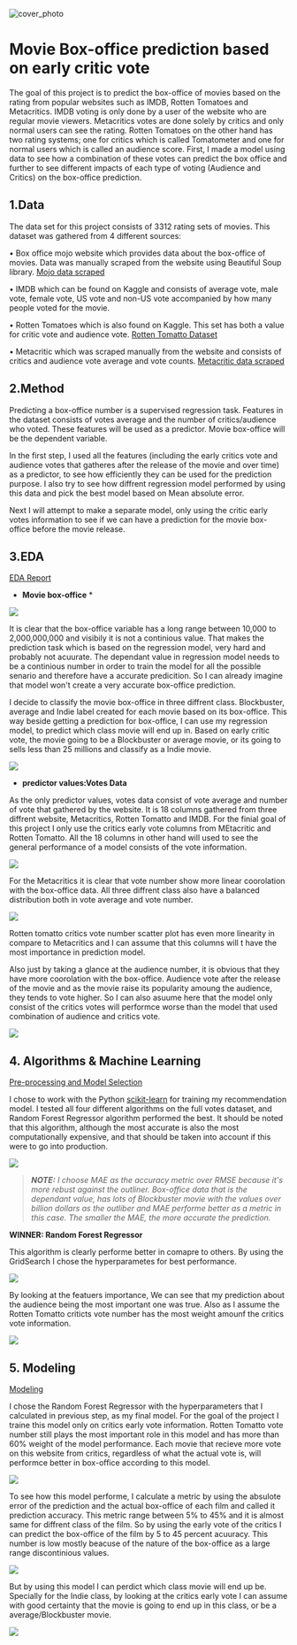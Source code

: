 ![cover_photo](./Image/head.jpg)

# Movie Box-office prediction based on early critic vote

The goal of this project is to predict the box-office of movies based on the rating from popular websites such as IMDB, Rotten Tomatoes and Metacritics. IMDB voting is only done by a user of the website who are regular movie viewers. Metacritics votes are done solely by critics and only normal users can see the rating. Rotten Tomatoes on the other hand has two rating systems; one for critics which is called Tomatometer and one for normal users which is called an audience score. First, I made a model using data to see how a combination of these votes can predict the box office and further to see different impacts of each type of voting (Audience and Critics) on the box-office prediction.

## 1.Data
The data set for this project consists of 3312 rating sets of movies. This dataset was gathered from 4 different sources:

•	Box office mojo website which provides data about the box-office of movies. Data was manually scraped from the website using Beautiful Soup library.
[Mojo data scraped](https://github.com/AminKafka/Movie_boxoffice_reviews/blob/main/notebooks/data_gathering.ipynb)

•	IMDB which can be found on Kaggle and consists of average vote, male vote, female vote, US vote and non-US vote accompanied by how many people voted for the movie.

•	Rotten Tomatoes which is also found on Kaggle. This set has both a value for critic vote and audience vote.
[Rotten Tomatto Dataset](https://www.kaggle.com/stefanoleone992/rotten-tomatoes-movies-and-critic-reviews-dataset?select=rotten_tomatoes_movies.csv)


•	Metacritic which was scraped manually from the website and consists of critics and audience vote average and vote counts.
[Metacritic data scraped](https://github.com/AminKafka/Movie_boxoffice_reviews/blob/main/notebooks/meta_scrap.ipynb)

## 2.Method

Predicting a box-office number is a supervised regression task. Features in the dataset consists of votes average and the number of critics/audience who voted. These features will be used as a predictor. Movie box-office will be the dependent variable. 

In the first step, I used all the features (including the early critics vote and audience votes that gatheres after the release of the movie and over time) as a predictor, to see how efficiently they can be used for the prediction purpose. I also try to see how diffrent regression model performed by using this data and pick the best model based on Mean absolute error.

Next I will attempt to make a separate model, only using the critic early votes information to see if we can have a prediction for the movie box-office before the movie release.


## 3.EDA

[EDA Report](https://github.com/AminKafka/Movie_boxoffice_reviews/blob/main/notebooks/EDA.ipynb)

* **Movie box-office** *


![](./Image/box-office_hist.png)

It is clear that the box-office variable has a long range between 10,000 to 2,000,000,000 and visibily it is not a continious value. That makes the prediction task which is based on the regression model, very hard and probably not acuurate. The dependant value in regression model needs to be a continious number in order to train the model for all the possible senario and therefore have a accurate predicition. So I can already imagine that model won't create a very accurate box-office prediction.

I decide to classify the movie box-office in three diffrent class. Blockbuster, average and Indie label created for each movie based on its box-office. This way beside getting a prediction for box-office, I can use my regression model, to predict which class movie will end up in. Based on early critic vote, the movie going to be a Blockbuster or average movie, or its going to sells less than 25 millions and classify as a Indie movie.

![](./Image/class.png)

* **predictor values:Votes Data**

As the only predictor values, votes data consist of vote average and number of vote that gathered by the website. It is 18 columns gathered from three diffrent website, Metacritics, Rotten Tomatto and IMDB. For the finial goal of this project I only use the critics early vote columns from MEtacritic and Rotten Tomatto. All the 18 columns in other hand will used to see the general performance of a model consists of the vote information.

![](./Image/met_cri.png)

For the Metacritics it is clear that vote number show more linear coorolation with the box-office data. All three diffrent class also have a balanced distribution both in vote average and vote number.

![](./Image/tom_cri.png)

Rotten tomatto critics vote number scatter plot has even more linearity in compare to Metacritics and I can assume that this columns will t have the most importance in prediction model.

Also just by taking a glance at the audience number, it is obvious that they have more coorolation with the box-office. Audience vote after the release of the movie and as the movie raise its popularity amoung the audience, they tends to vote higher. So I can also asuume here that the model only consist of the critics votes will performce worse than the model that used combination of audience and critics vote.

![](./Image/audience.png)

## 4. Algorithms & Machine Learning

[Pre-processing and Model Selection](https://github.com/AminKafka/Movie_boxoffice_reviews/blob/main/notebooks/Pre-processing.ipynb)

I chose to work with the Python [scikit-learn](https://scikit-learn.org/stable/) for training my recommendation model. I tested all four different algorithms on the full votes dataset, and Random Forest Regressor algorithm performed the best. It should be noted that this algorithm, although the most accurate is also the most computationally expensive, and that should be taken into account if this were to go into production.

![](./Image/algorithms.png)

>***NOTE:** I choose MAE as the accuracy metric over RMSE because it's more rebust against the outliner. Box-office data that is the dependant value, has lots of Blockbuster movie with the values over billion dollars as the outliber and MAE performe better as a metric in this case. The smaller the MAE, the more accurate the prediction.*

**WINNER: Random Forest Regressor**

This algorithm is clearly performe better in comapre to others. By using the GridSearch I chose the hyperparametes for best performance. 

![](./Image/gridsearch.png)

By looking at the featuers importance, We can see that my prediction about the audience being the most important one was true. Also as I assume the Rotten Tomatto criticts vote number has the most weight amounf the critics vote information.

![](./Image/features.png)

## 5. Modeling

[Modeling](https://github.com/AminKafka/Movie_boxoffice_reviews/blob/main/notebooks/Modeling.ipynb)

I chose the  Random Forest Regressor with the hyperparameters that I calculated in previous step, as my final model. For the goal of the project I traine this model only on critics early vote information. Rotten Tomatto vote number still plays the most important role in this model and has more than 60% weight of the model performance. Each movie that recieve more vote on this website from critics, regardless of what the actual vote is, will performce better in box-office according to this model.

![](./Image/cri_model.png)

To see how this model performe, I calculate a metric by using the absulote error of the prediction and the actual box-office of each film and called it prediction accuracy. This metric range between 5% to 45% and it is almost same for diffrent class of the film. So by using the early vote of the critics I can predict the box-office of the film by 5 to 45 percent acuuracy. This number is low mostly beacuse of the nature of the box-office as a large range discontinious values.

![](./Image/perdiction_acc.png)

But by using this model I can perdict which class movie will end up be. Specially for the Indie class, by looking at the critics early vote I can assume with good certainty that the movie is going to end up in this class, or be a average/Blockbuster movie.

![](./Image/class_acc.png)
